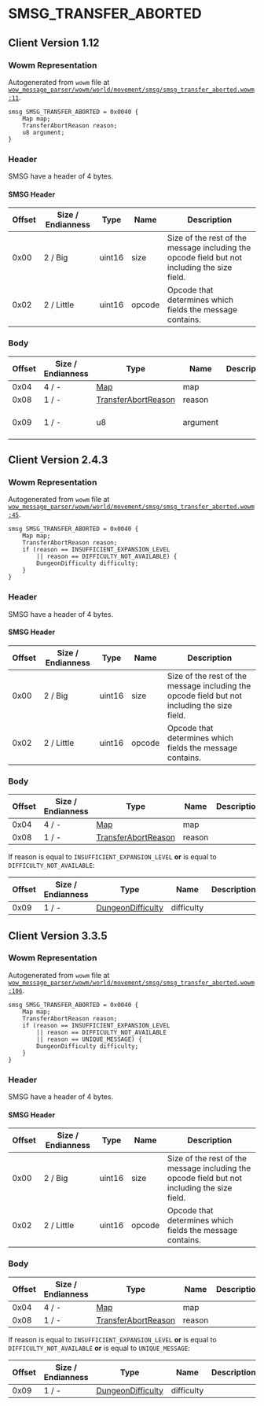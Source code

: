 # SMSG_TRANSFER_ABORTED

## Client Version 1.12

### Wowm Representation

Autogenerated from `wowm` file at [`wow_message_parser/wowm/world/movement/smsg/smsg_transfer_aborted.wowm:11`](https://github.com/gtker/wow_messages/tree/main/wow_message_parser/wowm/world/movement/smsg/smsg_transfer_aborted.wowm#L11).
```rust,ignore
smsg SMSG_TRANSFER_ABORTED = 0x0040 {
    Map map;
    TransferAbortReason reason;
    u8 argument;
}
```
### Header

SMSG have a header of 4 bytes.

#### SMSG Header

| Offset | Size / Endianness | Type   | Name   | Description |
| ------ | ----------------- | ------ | ------ | ----------- |
| 0x00   | 2 / Big           | uint16 | size   | Size of the rest of the message including the opcode field but not including the size field.|
| 0x02   | 2 / Little        | uint16 | opcode | Opcode that determines which fields the message contains.|

### Body

| Offset | Size / Endianness | Type | Name | Description | Comment |
| ------ | ----------------- | ---- | ---- | ----------- | ------- |
| 0x04 | 4 / - | [Map](map.md) | map |  |  |
| 0x08 | 1 / - | [TransferAbortReason](transferabortreason.md) | reason |  |  |
| 0x09 | 1 / - | u8 | argument |  | Possibly not needed. |

## Client Version 2.4.3

### Wowm Representation

Autogenerated from `wowm` file at [`wow_message_parser/wowm/world/movement/smsg/smsg_transfer_aborted.wowm:45`](https://github.com/gtker/wow_messages/tree/main/wow_message_parser/wowm/world/movement/smsg/smsg_transfer_aborted.wowm#L45).
```rust,ignore
smsg SMSG_TRANSFER_ABORTED = 0x0040 {
    Map map;
    TransferAbortReason reason;
    if (reason == INSUFFICIENT_EXPANSION_LEVEL
        || reason == DIFFICULTY_NOT_AVAILABLE) {
        DungeonDifficulty difficulty;
    }
}
```
### Header

SMSG have a header of 4 bytes.

#### SMSG Header

| Offset | Size / Endianness | Type   | Name   | Description |
| ------ | ----------------- | ------ | ------ | ----------- |
| 0x00   | 2 / Big           | uint16 | size   | Size of the rest of the message including the opcode field but not including the size field.|
| 0x02   | 2 / Little        | uint16 | opcode | Opcode that determines which fields the message contains.|

### Body

| Offset | Size / Endianness | Type | Name | Description | Comment |
| ------ | ----------------- | ---- | ---- | ----------- | ------- |
| 0x04 | 4 / - | [Map](map.md) | map |  |  |
| 0x08 | 1 / - | [TransferAbortReason](transferabortreason.md) | reason |  |  |

If reason is equal to `INSUFFICIENT_EXPANSION_LEVEL` **or** 
is equal to `DIFFICULTY_NOT_AVAILABLE`:

| Offset | Size / Endianness | Type | Name | Description | Comment |
| ------ | ----------------- | ---- | ---- | ----------- | ------- |
| 0x09 | 1 / - | [DungeonDifficulty](dungeondifficulty.md) | difficulty |  |  |

## Client Version 3.3.5

### Wowm Representation

Autogenerated from `wowm` file at [`wow_message_parser/wowm/world/movement/smsg/smsg_transfer_aborted.wowm:106`](https://github.com/gtker/wow_messages/tree/main/wow_message_parser/wowm/world/movement/smsg/smsg_transfer_aborted.wowm#L106).
```rust,ignore
smsg SMSG_TRANSFER_ABORTED = 0x0040 {
    Map map;
    TransferAbortReason reason;
    if (reason == INSUFFICIENT_EXPANSION_LEVEL
        || reason == DIFFICULTY_NOT_AVAILABLE
        || reason == UNIQUE_MESSAGE) {
        DungeonDifficulty difficulty;
    }
}
```
### Header

SMSG have a header of 4 bytes.

#### SMSG Header

| Offset | Size / Endianness | Type   | Name   | Description |
| ------ | ----------------- | ------ | ------ | ----------- |
| 0x00   | 2 / Big           | uint16 | size   | Size of the rest of the message including the opcode field but not including the size field.|
| 0x02   | 2 / Little        | uint16 | opcode | Opcode that determines which fields the message contains.|

### Body

| Offset | Size / Endianness | Type | Name | Description | Comment |
| ------ | ----------------- | ---- | ---- | ----------- | ------- |
| 0x04 | 4 / - | [Map](map.md) | map |  |  |
| 0x08 | 1 / - | [TransferAbortReason](transferabortreason.md) | reason |  |  |

If reason is equal to `INSUFFICIENT_EXPANSION_LEVEL` **or** 
is equal to `DIFFICULTY_NOT_AVAILABLE` **or** 
is equal to `UNIQUE_MESSAGE`:

| Offset | Size / Endianness | Type | Name | Description | Comment |
| ------ | ----------------- | ---- | ---- | ----------- | ------- |
| 0x09 | 1 / - | [DungeonDifficulty](dungeondifficulty.md) | difficulty |  |  |

